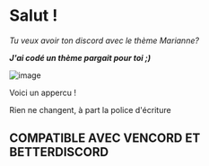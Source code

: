 <h1> Salut !</h1>

*Tu veux avoir ton discord avec le thème Marianne?*

***J'ai codé un thème pargait pour toi ;)***

![image](https://github.com/user-attachments/assets/a6ee4591-1a82-4367-8307-6b20325ec220)

Voici un appercu !

Rien ne changent, à part la police d'écriture

<h2>COMPATIBLE AVEC VENCORD ET BETTERDISCORD</h2>
